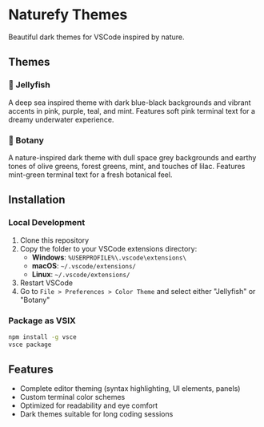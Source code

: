 # Naturefy Themes

Beautiful dark themes for VSCode inspired by nature.

## Themes

### 🪼 Jellyfish
A deep sea inspired theme with dark blue-black backgrounds and vibrant accents in pink, purple, teal, and mint. Features soft pink terminal text for a dreamy underwater experience.

### 🌿 Botany  
A nature-inspired dark theme with dull space grey backgrounds and earthy tones of olive greens, forest greens, mint, and touches of lilac. Features mint-green terminal text for a fresh botanical feel.

## Installation

### Local Development
1. Clone this repository
2. Copy the folder to your VSCode extensions directory:
   - **Windows**: `%USERPROFILE%\.vscode\extensions\`
   - **macOS**: `~/.vscode/extensions/`
   - **Linux**: `~/.vscode/extensions/`
3. Restart VSCode
4. Go to `File > Preferences > Color Theme` and select either "Jellyfish" or "Botany"

### Package as VSIX
```bash
npm install -g vsce
vsce package
```

## Features

- Complete editor theming (syntax highlighting, UI elements, panels)
- Custom terminal color schemes
- Optimized for readability and eye comfort
- Dark themes suitable for long coding sessions